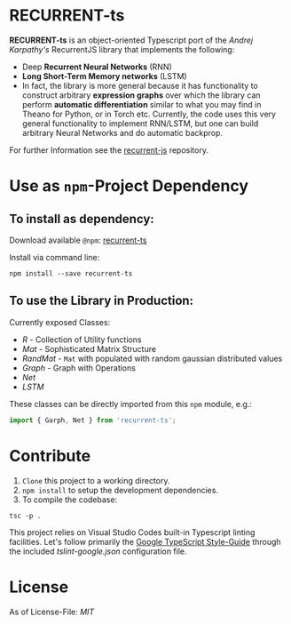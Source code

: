 # RECURRENT-ts

**RECURRENT-ts** is an object-oriented Typescript port of the _Andrej Karpathy's_ RecurrentJS library that implements the following:

* Deep **Recurrent Neural Networks** (RNN) 
* **Long Short-Term Memory networks** (LSTM) 
* In fact, the library is more general because it has functionality to construct arbitrary **expression graphs** over which the library can perform **automatic differentiation** similar to what you may find in Theano for Python, or in Torch etc. Currently, the code uses this very general functionality to implement RNN/LSTM, but one can build arbitrary Neural Networks and do automatic backprop.

For further Information see the [recurrent-js](https://github.com/karpathy/recurrentjs) repository.

# Use as `npm`-Project Dependency

## To install as dependency:

Download available `@npm`: [recurrent-ts](https://www.npmjs.com/package/recurrent-ts)

Install via command line:
```
npm install --save recurrent-ts
```

## To use the Library in Production:

Currently exposed Classes:

* *R* - Collection of Utility functions
* *Mat* - Sophisticated Matrix Structure
* *RandMat* - `Mat` with populated with random gaussian distributed values
* *Graph* - Graph with Operations
* *Net*
* *LSTM*

These classes can be directly imported from this `npm` module, e.g.:
```typescript
import { Garph, Net } from 'recurrent-ts';
```

# Contribute

1. `Clone` this project to a working directory.
2. `npm install` to setup the development dependencies.
3. To compile the codebase:

```
tsc -p .
```

This project relies on Visual Studio Codes built-in Typescript linting facilities. Let's follow primarily the [Google TypeScript Style-Guide](https://github.com/google/ts-style) through the included *tslint-google.json* configuration file.

# License

As of License-File: *MIT*
